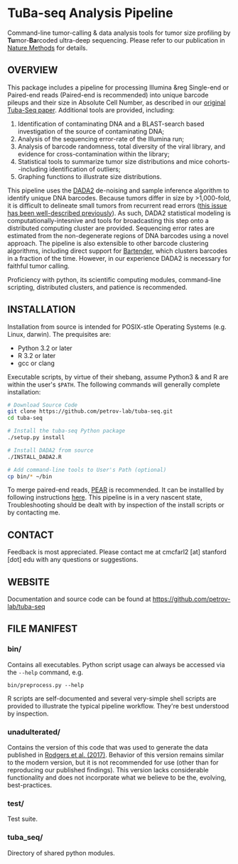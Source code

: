 # TuBa-seq Analysis Pipeline #

Command-line tumor-calling & data analysis tools for tumor size profiling by **Tu**mor-**Ba**rcoded ultra-deep sequencing. Please refer to our publication in [Nature Methods][1] for details. 

## OVERVIEW

This package includes a pipeline for processing Illumina &reg Single-end or Paired-end reads (Paired-end is recommended) into unique barcode pileups and their size in Absolute Cell Number, as described in our [original Tuba-Seq paper][1]. Additional tools are provided, including: 

1. Identification of contaminating DNA and a BLAST-search based investigation of the source of contaminating DNA;
2. Analysis of the sequencing error-rate of the Illumina run;
3. Analysis of barcode randomness, total diversity of the viral library, and evidence for cross-contamination within the library;
4. Statistical tools to summarize tumor size distributions and mice cohorts--including identification of outliers;
5. Graphing functions to illustrate size distributions.

This pipeline uses the [DADA2][2] de-noising and sample inference algorithm to identify unique DNA barcodes. Because tumors differ in size by >1,000-fold, it is difficult to delineate small tumors from recurrent read errors ([this issue has been well-described previously][3]). As such, DADA2 statistical modeling is computationally-intesnive and tools for broadcasting this step onto a distributed computing cluster are provided. Sequencing error rates are estimated from the non-degenerate regions of DNA barcodes using a novel approach. The pipeline is also extensible to other barcode clustering algorithms, including direct support for [Bartender][4], which clusters barcodes in a fraction of the time. However, in our experience DADA2 is necessary for faithful tumor calling. 

Proficiency with python, its scientific computing modules, command-line scripting, distributed clusters, and patience is recommended. 

## INSTALLATION

Installation from source is intended for POSIX-stle Operating Systems (e.g. Linux, darwin). The prequisites are:
* Python 3.2 or later
* R 3.2 or later
* gcc or clang

Executable scripts, by virtue of their shebang, assume Python3 & and R are within the user's `$PATH`. The following commands will generally complete installation: 

```sh
# Download Source Code
git clone https://github.com/petrov-lab/tuba-seq.git  
cd tuba-seq

# Install the tuba-seq Python package 
./setup.py install

# Install DADA2 from source
./INSTALL_DADA2.R

# Add command-line tools to User's Path (optional)
cp bin/* ~/bin
```

To merge paired-end reads, [PEAR][5] is recommended. It can be installled by following instructions [here][5]. This pipeline is in a very nascent state, Troubleshooting should be dealt with by inspection of the install scripts or by contacting me. 

## CONTACT

Feedback is most appreciated. Please contact me at cmcfarl2 [at] stanford [dot] edu with any questions or suggestions. 

## WEBSITE

Documentation and source code can be found at https://github.com/petrov-lab/tuba-seq

## FILE MANIFEST

### bin/ 

Contains all executables. Python script usage can always be accessed via the `--help` command, e.g.
```
bin/preprocess.py --help
```
R scripts are self-documented and several very-simple shell scripts are provided to illustrate the typical pipeline workflow. They're best understood by inspection. 

### unadulterated/

Contains the version of this code that was used to generate the data published in [Rodgers et al. (2017)][1]. Behavior of this version remains similar to the modern version, but it is not recommended for use (other than for reproducing our published findings). This version lacks considerable functionality and does not incorporate what we believe to be the, evolving, best-practices.  

### test/

Test suite. 

### tuba_seq/

Directory of shared python modules.

[1]: https://www.nature.com/nmeth/journal/v14/n7/full/nmeth.4297.html "A quantitative and multiplexed approach to uncover the fitness landscape of tumor suppression in vivo"
[2]: https://github.com/benjjneb/dada2 "DADA2 Public Repository"
[3]: https://bmcbioinformatics.biomedcentral.com/articles/10.1186/s12859-016-0999-4 "Reproducibility of Illumina platform deep sequencing errors allows accurate determination of DNA barcodes in cells" 
[4]: https://www.biorxiv.org/content/early/2016/08/10/068916 "Bartender: an ultrafast and accurate clustering algorithm to count barcode and amplicon reads"
[5]: https://sco.h-its.org/exelixis/web/software/pear/ "PEAR - Paired-End reAd mergeR"
